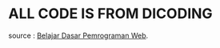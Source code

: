 # ALL CODE IS FROM DICODING
source : [Belajar Dasar Pemrograman Web](https://www.dicoding.com/academies/123/).
